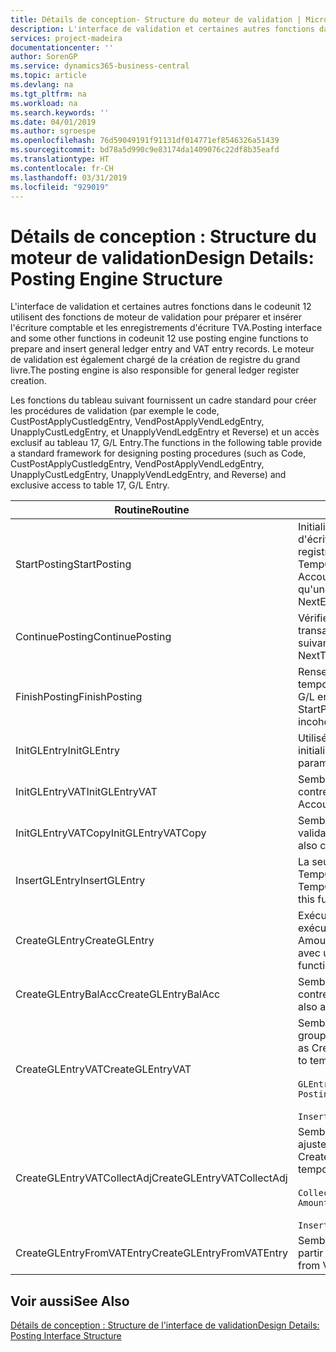 ```yaml
---
title: Détails de conception- Structure du moteur de validation | Microsoft Docs
description: L'interface de validation et certaines autres fonctions dans le codeunit 12 utilisent des fonctions de moteur de validation pour préparer et insérer l'écriture comptable et les enregistrements d'écriture TVA. Le moteur de validation est également chargé de la création de registre du grand livre.
services: project-madeira
documentationcenter: ''
author: SorenGP
ms.service: dynamics365-business-central
ms.topic: article
ms.devlang: na
ms.tgt_pltfrm: na
ms.workload: na
ms.search.keywords: ''
ms.date: 04/01/2019
ms.author: sgroespe
ms.openlocfilehash: 76d59049191f91131df014771ef8546326a51439
ms.sourcegitcommit: bd78a5d990c9e83174da1409076c22df8b35eafd
ms.translationtype: HT
ms.contentlocale: fr-CH
ms.lasthandoff: 03/31/2019
ms.locfileid: "929019"
---
```

# <a name="design-details-posting-engine-structure"></a><span data-ttu-id="52b18-104">Détails de conception : Structure du moteur de validation</span><span class="sxs-lookup"><span data-stu-id="52b18-104">Design Details: Posting Engine Structure</span></span>
<span data-ttu-id="52b18-105">L'interface de validation et certaines autres fonctions dans le codeunit 12 utilisent des fonctions de moteur de validation pour préparer et insérer l'écriture comptable et les enregistrements d'écriture TVA.</span><span class="sxs-lookup"><span data-stu-id="52b18-105">Posting interface and some other functions in codeunit 12 use posting engine functions to prepare and insert general ledger entry and VAT entry records.</span></span> <span data-ttu-id="52b18-106">Le moteur de validation est également chargé de la création de registre du grand livre.</span><span class="sxs-lookup"><span data-stu-id="52b18-106">The posting engine is also responsible for general ledger register creation.</span></span>  
  
 <span data-ttu-id="52b18-107">Les fonctions du tableau suivant fournissent un cadre standard pour créer les procédures de validation (par exemple le code, CustPostApplyCustledgEntry, VendPostApplyVendLedgEntry, UnapplyCustLedgEntry, et UnapplyVendLedgEntry et Reverse) et un accès exclusif au tableau 17, G/L Entry.</span><span class="sxs-lookup"><span data-stu-id="52b18-107">The functions in the following table provide a standard framework for designing posting procedures (such as Code, CustPostApplyCustledgEntry, VendPostApplyVendLedgEntry, UnapplyCustLedgEntry, UnapplyVendLedgEntry, and Reverse) and exclusive access to table 17, G/L Entry.</span></span>  
  
|<span data-ttu-id="52b18-108">Routine</span><span class="sxs-lookup"><span data-stu-id="52b18-108">Routine</span></span>|<span data-ttu-id="52b18-109">Désignation</span><span class="sxs-lookup"><span data-stu-id="52b18-109">Description</span></span>|  
|-------------|---------------------------------------|  
|<span data-ttu-id="52b18-110">StartPosting</span><span class="sxs-lookup"><span data-stu-id="52b18-110">StartPosting</span></span>|<span data-ttu-id="52b18-111">Initialise le tampon de validation TempGLEntryBuf, verrouille les tableaix d'écriture comptable et écriture TVA, et initialise la période de comptabilité, le registre de comptabilité et le taux de change.</span><span class="sxs-lookup"><span data-stu-id="52b18-111">Initializes posting buffer TempGLEntryBuf, locks G/L Entry and VAT Entry tables, and initializes Accounting Period, G/L Register, and Exchange Rate.</span></span> <span data-ttu-id="52b18-112">Ne devrait être appelé qu'une fois, alors NextEntryNo est 0.</span><span class="sxs-lookup"><span data-stu-id="52b18-112">Should be called only once, then NextEntryNo is 0.</span></span>|  
|<span data-ttu-id="52b18-113">ContinuePosting</span><span class="sxs-lookup"><span data-stu-id="52b18-113">ContinuePosting</span></span>|<span data-ttu-id="52b18-114">Vérifie et valide la TVA sur encaissement pour le précédent incrément de transaction NextTransactionNo et prépare la validation de la ligne suivante.</span><span class="sxs-lookup"><span data-stu-id="52b18-114">Checks and posts unrealized VAT for previous transaction increment NextTransactionNo and prepares post of next line.</span></span>|  
|<span data-ttu-id="52b18-115">FinishPosting</span><span class="sxs-lookup"><span data-stu-id="52b18-115">FinishPosting</span></span>|<span data-ttu-id="52b18-116">Renseigne la validation en insérant des écritures comptables à partir de tampon temporaire dans le tableau de base de données.</span><span class="sxs-lookup"><span data-stu-id="52b18-116">Completes posting by inserting G/L entries from temporary buffer into database table.</span></span> <span data-ttu-id="52b18-117">Toujours utilisé avec StartPosting.</span><span class="sxs-lookup"><span data-stu-id="52b18-117">Always used together with StartPosting.</span></span> <span data-ttu-id="52b18-118">Vérifie les incohérences.</span><span class="sxs-lookup"><span data-stu-id="52b18-118">Checks for inconsistencies.</span></span>|  
|<span data-ttu-id="52b18-119">InitGLEntry</span><span class="sxs-lookup"><span data-stu-id="52b18-119">InitGLEntry</span></span>|<span data-ttu-id="52b18-120">Utilisé pour lancer la nouvelle écriture comptable pour Gen. Jnl Line.</span><span class="sxs-lookup"><span data-stu-id="52b18-120">Used to initialize new G/L entry for Gen. Jnl Line.</span></span> <span data-ttu-id="52b18-121">Retourne GLEntry comme paramètre.</span><span class="sxs-lookup"><span data-stu-id="52b18-121">Returns GLEntry as parameter.</span></span>|  
|<span data-ttu-id="52b18-122">InitGLEntryVAT</span><span class="sxs-lookup"><span data-stu-id="52b18-122">InitGLEntryVAT</span></span>|<span data-ttu-id="52b18-123">Semblable à InitGLEntry, mais affecte également Numéro de compte contrepartie et SummarizeVAT.</span><span class="sxs-lookup"><span data-stu-id="52b18-123">Same as InitGLEntry, but also assigns Bal. Account No. and SummarizeVAT.</span></span>|  
|<span data-ttu-id="52b18-124">InitGLEntryVATCopy</span><span class="sxs-lookup"><span data-stu-id="52b18-124">InitGLEntryVATCopy</span></span>|<span data-ttu-id="52b18-125">Semblable à InitGLEntryVAT, mais copie également les données des groupes de validation de l'écriture TVA avant SummarizeVAT.</span><span class="sxs-lookup"><span data-stu-id="52b18-125">Similar to InitGLEntryVAT, but also copies posting groups data from VAT Entry before SummarizeVAT.</span></span>|  
|<span data-ttu-id="52b18-126">InsertGLEntry</span><span class="sxs-lookup"><span data-stu-id="52b18-126">InsertGLEntry</span></span>|<span data-ttu-id="52b18-127">La seule fonction qui insère l'écriture comptable dans le tableau TempGLEntryBuf global.</span><span class="sxs-lookup"><span data-stu-id="52b18-127">The only function that inserts G/L entry into global TempGLEntryBuf table.</span></span> <span data-ttu-id="52b18-128">Utilisez toujours cette fonction pour insérer.</span><span class="sxs-lookup"><span data-stu-id="52b18-128">Always use this function for insert.</span></span>|  
|<span data-ttu-id="52b18-129">CreateGLEntry</span><span class="sxs-lookup"><span data-stu-id="52b18-129">CreateGLEntry</span></span>|<span data-ttu-id="52b18-130">Exécute InitGLEntry, affecte le montant des devises supplémentaires, puis exécute InsertGLEntry.</span><span class="sxs-lookup"><span data-stu-id="52b18-130">Performs an InitGLEntry, assigns Additional Currency Amount, and then performs InsertGLEntry.</span></span> <span data-ttu-id="52b18-131">Remplace plusieurs lignes de code avec un seul appel de fonction.</span><span class="sxs-lookup"><span data-stu-id="52b18-131">Replaces several lines of code with a single function call.</span></span>|  
|<span data-ttu-id="52b18-132">CreateGLEntryBalAcc</span><span class="sxs-lookup"><span data-stu-id="52b18-132">CreateGLEntryBalAcc</span></span>|<span data-ttu-id="52b18-133">Semblable à CreateGLEntry, mais affecte également Type de compte contrepartie et Numéro de compte contrepartie.</span><span class="sxs-lookup"><span data-stu-id="52b18-133">Same as CreateGLEntry, but also assigns Bal. Account Type and Bal. Account No.</span></span>|  
|<span data-ttu-id="52b18-134">CreateGLEntryVAT</span><span class="sxs-lookup"><span data-stu-id="52b18-134">CreateGLEntryVAT</span></span>|<span data-ttu-id="52b18-135">Semblable à CreateGLEntry, mais avec le traitement supplémentaire pour les groupes de validation et l'enregistrement sur un tampon TVA temporaire :</span><span class="sxs-lookup"><span data-stu-id="52b18-135">Same as CreateGLEntry, but with additional processing for posting groups and saving to temporary VAT buffer:</span></span><br /><br /> `GLEntry.CopyPostingGroupsFromDtldCVBuf(DtldCVLedgEntryBuf,GenJnlLine."Gen. Posting Type");`<br /><br /> `InsertVATEntriesFromTemp(DtldCVLedgEntryBuf,GLEntry);`|  
|<span data-ttu-id="52b18-136">CreateGLEntryVATCollectAdj</span><span class="sxs-lookup"><span data-stu-id="52b18-136">CreateGLEntryVATCollectAdj</span></span>|<span data-ttu-id="52b18-137">Semblable à CreateGLEntry, mais avec la collection supplémentaire des ajustements et l'enregistrement sur un tampon TVA temporaire :</span><span class="sxs-lookup"><span data-stu-id="52b18-137">Same as CreateGLEntry, but with additional collection of adjustments and saving to temporary VAT buffer:</span></span><br /><br /> `CollectAdjustment(AdjAmount,GLEntry.Amount,GLEntry."Additional-Currency Amount",OriginalDateSet);`<br /><br /> `InsertVATEntriesFromTemp(DtldCVLedgEntryBuf,GLEntry);`|  
|<span data-ttu-id="52b18-138">CreateGLEntryFromVATEntry</span><span class="sxs-lookup"><span data-stu-id="52b18-138">CreateGLEntryFromVATEntry</span></span>|<span data-ttu-id="52b18-139">Semblable à CreateGLEntry, mais copie également les groupes de validation à partir de l'écriture TVA.</span><span class="sxs-lookup"><span data-stu-id="52b18-139">Same as CreateGLEntry, but also copies posting groups from VAT entry.</span></span>|  
  
## <a name="see-also"></a><span data-ttu-id="52b18-140">Voir aussi</span><span class="sxs-lookup"><span data-stu-id="52b18-140">See Also</span></span>  
 [<span data-ttu-id="52b18-141">Détails de conception : Structure de l'interface de validation</span><span class="sxs-lookup"><span data-stu-id="52b18-141">Design Details: Posting Interface Structure</span></span>](design-details-posting-interface-structure.md)